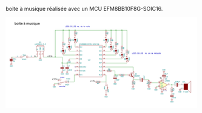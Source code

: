 ﻿boite à musique réalisée avec un MCU EFM8BB10F8G-SOIC16.

 
![schématique](https://github.com/Picatout/music_box/blob/master/docs/music_box.png)

